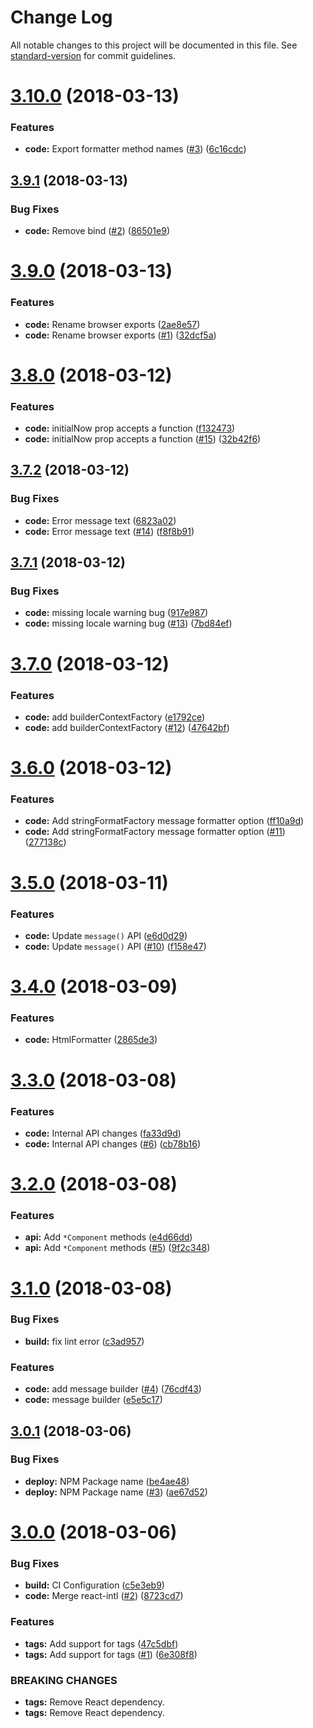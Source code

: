 # Change Log

All notable changes to this project will be documented in this file. See [standard-version](https://github.com/conventional-changelog/standard-version) for commit guidelines.

<a name="3.10.0"></a>
# [3.10.0](https://github.com/adam-26/intl-fmt/compare/v3.9.1...v3.10.0) (2018-03-13)


### Features

* **code:** Export formatter method names ([#3](https://github.com/adam-26/intl-fmt/issues/3)) ([6c16cdc](https://github.com/adam-26/intl-fmt/commit/6c16cdc))



<a name="3.9.1"></a>
## [3.9.1](https://github.com/adam-26/intl-fmt/compare/v3.9.0...v3.9.1) (2018-03-13)


### Bug Fixes

* **code:** Remove bind ([#2](https://github.com/adam-26/intl-fmt/issues/2)) ([86501e9](https://github.com/adam-26/intl-fmt/commit/86501e9))



<a name="3.9.0"></a>
# [3.9.0](https://github.com/adam-26/intl-fmt/compare/v3.8.0...v3.9.0) (2018-03-13)


### Features

* **code:** Rename browser exports ([2ae8e57](https://github.com/adam-26/intl-fmt/commit/2ae8e57))
* **code:** Rename browser exports ([#1](https://github.com/adam-26/intl-fmt/issues/1)) ([32dcf5a](https://github.com/adam-26/intl-fmt/commit/32dcf5a))



<a name="3.8.0"></a>
# [3.8.0](https://github.com/adam-26/intl-format/compare/v3.7.2...v3.8.0) (2018-03-12)


### Features

* **code:** initialNow prop accepts a function ([f132473](https://github.com/adam-26/intl-format/commit/f132473))
* **code:** initialNow prop accepts a function ([#15](https://github.com/adam-26/intl-format/issues/15)) ([32b42f6](https://github.com/adam-26/intl-format/commit/32b42f6))



<a name="3.7.2"></a>
## [3.7.2](https://github.com/adam-26/intl-format/compare/v3.7.1...v3.7.2) (2018-03-12)


### Bug Fixes

* **code:** Error message text ([6823a02](https://github.com/adam-26/intl-format/commit/6823a02))
* **code:** Error message text ([#14](https://github.com/adam-26/intl-format/issues/14)) ([f8f8b91](https://github.com/adam-26/intl-format/commit/f8f8b91))



<a name="3.7.1"></a>
## [3.7.1](https://github.com/adam-26/intl-format/compare/v3.7.0...v3.7.1) (2018-03-12)


### Bug Fixes

* **code:** missing locale warning bug ([917e987](https://github.com/adam-26/intl-format/commit/917e987))
* **code:** missing locale warning bug ([#13](https://github.com/adam-26/intl-format/issues/13)) ([7bd84ef](https://github.com/adam-26/intl-format/commit/7bd84ef))



<a name="3.7.0"></a>
# [3.7.0](https://github.com/adam-26/intl-format/compare/v3.6.0...v3.7.0) (2018-03-12)


### Features

* **code:** add builderContextFactory ([e1792ce](https://github.com/adam-26/intl-format/commit/e1792ce))
* **code:** add builderContextFactory ([#12](https://github.com/adam-26/intl-format/issues/12)) ([47642bf](https://github.com/adam-26/intl-format/commit/47642bf))



<a name="3.6.0"></a>
# [3.6.0](https://github.com/adam-26/intl-format/compare/v3.5.0...v3.6.0) (2018-03-12)


### Features

* **code:** Add stringFormatFactory message formatter option ([ff10a9d](https://github.com/adam-26/intl-format/commit/ff10a9d))
* **code:** Add stringFormatFactory message formatter option ([#11](https://github.com/adam-26/intl-format/issues/11)) ([277138c](https://github.com/adam-26/intl-format/commit/277138c))



<a name="3.5.0"></a>
# [3.5.0](https://github.com/adam-26/intl-format/compare/v3.4.3...v3.5.0) (2018-03-11)


### Features

* **code:** Update `message()` API ([e6d0d29](https://github.com/adam-26/intl-format/commit/e6d0d29))
* **code:** Update `message()` API  ([#10](https://github.com/adam-26/intl-format/issues/10)) ([f158e47](https://github.com/adam-26/intl-format/commit/f158e47))



<a name="3.4.0"></a>
# [3.4.0](https://github.com/adam-26/intl-format/compare/v3.3.0...v3.4.0) (2018-03-09)


### Features

* **code:** HtmlFormatter ([2865de3](https://github.com/adam-26/intl-format/commit/2865de3))



<a name="3.3.0"></a>
# [3.3.0](https://github.com/adam-26/intl-format/compare/v3.2.0...v3.3.0) (2018-03-08)


### Features

* **code:** Internal API changes ([fa33d9d](https://github.com/adam-26/intl-format/commit/fa33d9d))
* **code:** Internal API changes ([#6](https://github.com/adam-26/intl-format/issues/6)) ([cb78b16](https://github.com/adam-26/intl-format/commit/cb78b16))



<a name="3.2.0"></a>
# [3.2.0](https://github.com/adam-26/intl-format/compare/v3.1.0...v3.2.0) (2018-03-08)


### Features

* **api:** Add `*Component` methods ([e4d66dd](https://github.com/adam-26/intl-format/commit/e4d66dd))
* **api:** Add `*Component` methods  ([#5](https://github.com/adam-26/intl-format/issues/5)) ([9f2c348](https://github.com/adam-26/intl-format/commit/9f2c348))



<a name="3.1.0"></a>
# [3.1.0](https://github.com/adam-26/intl-format/compare/v3.0.1...v3.1.0) (2018-03-08)


### Bug Fixes

* **build:** fix lint error ([c3ad957](https://github.com/adam-26/intl-format/commit/c3ad957))


### Features

* **code:** add message builder  ([#4](https://github.com/adam-26/intl-format/issues/4)) ([76cdf43](https://github.com/adam-26/intl-format/commit/76cdf43))
* **code:** message builder ([e5e5c17](https://github.com/adam-26/intl-format/commit/e5e5c17))



<a name="3.0.1"></a>
## [3.0.1](https://github.com/adam-26/intl-format/compare/v3.0.0...v3.0.1) (2018-03-06)


### Bug Fixes

* **deploy:** NPM Package name ([be4ae48](https://github.com/adam-26/intl-format/commit/be4ae48))
* **deploy:** NPM Package name ([#3](https://github.com/adam-26/intl-format/issues/3)) ([ae67d52](https://github.com/adam-26/intl-format/commit/ae67d52))



<a name="3.0.0"></a>
# [3.0.0](https://github.com/adam-26/intl-format/compare/v2.4.0...v3.0.0) (2018-03-06)


### Bug Fixes

* **build:** CI Configuration ([c5e3eb9](https://github.com/adam-26/intl-format/commit/c5e3eb9))
* **code:** Merge react-intl ([#2](https://github.com/adam-26/intl-format/issues/2)) ([8723cd7](https://github.com/adam-26/intl-format/commit/8723cd7))


### Features

* **tags:** Add support for tags ([47c5dbf](https://github.com/adam-26/intl-format/commit/47c5dbf))
* **tags:** Add support for tags  ([#1](https://github.com/adam-26/intl-format/issues/1)) ([6e308f8](https://github.com/adam-26/intl-format/commit/6e308f8))


### BREAKING CHANGES

* **tags:** Remove React dependency.
* **tags:** Remove React dependency.
